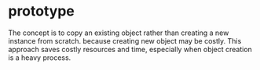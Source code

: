 # prototype

The concept is to copy an existing object rather than creating a new instance from scratch. because creating new object may be costly.
This approach saves costly resources and time, especially when object creation is a heavy process.
